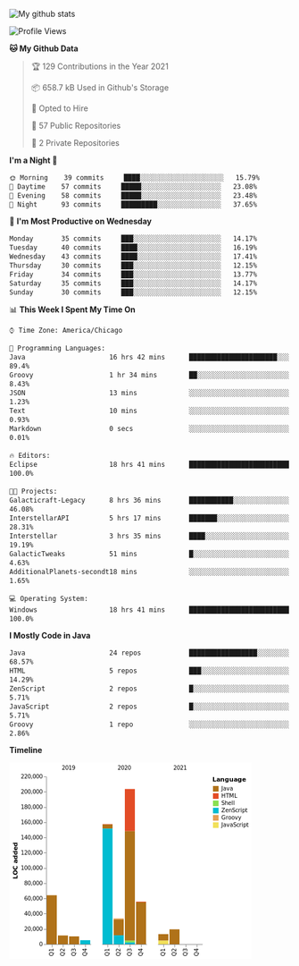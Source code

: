 ![My github stats](https://github-readme-stats.vercel.app/api?username=romvoid95&theme=gruvbox&include_all_commits=true&show_icons=true")

<!--START_SECTION:waka-->
![Profile Views](http://img.shields.io/badge/Profile%20Views-6-blue)

**🐱 My Github Data** 

> 🏆 129 Contributions in the Year 2021
 > 
> 📦 658.7 kB Used in Github's Storage 
 > 
> 💼 Opted to Hire
 > 
> 📜 57 Public Repositories 
 > 
> 🔑 2 Private Repositories  
 > 
**I'm a Night 🦉** 

```text
🌞 Morning    39 commits     ████░░░░░░░░░░░░░░░░░░░░░   15.79% 
🌆 Daytime    57 commits     █████░░░░░░░░░░░░░░░░░░░░   23.08% 
🌃 Evening    58 commits     █████░░░░░░░░░░░░░░░░░░░░   23.48% 
🌙 Night      93 commits     █████████░░░░░░░░░░░░░░░░   37.65%

```
📅 **I'm Most Productive on Wednesday** 

```text
Monday       35 commits     ███░░░░░░░░░░░░░░░░░░░░░░   14.17% 
Tuesday      40 commits     ████░░░░░░░░░░░░░░░░░░░░░   16.19% 
Wednesday    43 commits     ████░░░░░░░░░░░░░░░░░░░░░   17.41% 
Thursday     30 commits     ███░░░░░░░░░░░░░░░░░░░░░░   12.15% 
Friday       34 commits     ███░░░░░░░░░░░░░░░░░░░░░░   13.77% 
Saturday     35 commits     ███░░░░░░░░░░░░░░░░░░░░░░   14.17% 
Sunday       30 commits     ███░░░░░░░░░░░░░░░░░░░░░░   12.15%

```


📊 **This Week I Spent My Time On** 

```text
⌚︎ Time Zone: America/Chicago

💬 Programming Languages: 
Java                     16 hrs 42 mins      ██████████████████████░░░   89.4% 
Groovy                   1 hr 34 mins        ██░░░░░░░░░░░░░░░░░░░░░░░   8.43% 
JSON                     13 mins             ░░░░░░░░░░░░░░░░░░░░░░░░░   1.23% 
Text                     10 mins             ░░░░░░░░░░░░░░░░░░░░░░░░░   0.93% 
Markdown                 0 secs              ░░░░░░░░░░░░░░░░░░░░░░░░░   0.01%

🔥 Editors: 
Eclipse                  18 hrs 41 mins      █████████████████████████   100.0%

🐱‍💻 Projects: 
Galacticraft-Legacy      8 hrs 36 mins       ███████████░░░░░░░░░░░░░░   46.08% 
InterstellarAPI          5 hrs 17 mins       ███████░░░░░░░░░░░░░░░░░░   28.31% 
Interstellar             3 hrs 35 mins       ████░░░░░░░░░░░░░░░░░░░░░   19.19% 
GalacticTweaks           51 mins             █░░░░░░░░░░░░░░░░░░░░░░░░   4.63% 
AdditionalPlanets-secondt18 mins             ░░░░░░░░░░░░░░░░░░░░░░░░░   1.65%

💻 Operating System: 
Windows                  18 hrs 41 mins      █████████████████████████   100.0%

```

**I Mostly Code in Java** 

```text
Java                     24 repos            █████████████████░░░░░░░░   68.57% 
HTML                     5 repos             ███░░░░░░░░░░░░░░░░░░░░░░   14.29% 
ZenScript                2 repos             █░░░░░░░░░░░░░░░░░░░░░░░░   5.71% 
JavaScript               2 repos             █░░░░░░░░░░░░░░░░░░░░░░░░   5.71% 
Groovy                   1 repo              ░░░░░░░░░░░░░░░░░░░░░░░░░   2.86%

```


**Timeline**

![Chart not found](https://raw.githubusercontent.com/ROMVoid95/ROMVoid95/master/charts/bar_graph.png) 


<!--END_SECTION:waka-->
